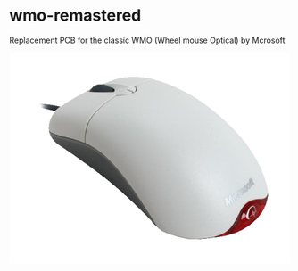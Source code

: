 # wmo-remastered
Replacement PCB for the classic WMO (Wheel mouse Optical) by Mcrosoft

![wmo](assets/wmo.png)
